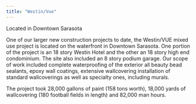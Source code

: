 ```yaml
---
title: "Westin/Vue"
---
```


Located in Downtown Sarasota

One of our larger new construction projects to date, the Westin/VUE mixed use
project is located on the waterfront in Downtown Sarasota.  One portion of the
project is an 18 story Westin Hotel and the other an 18 story high end
condominium.  The site also included an 8 story podium garage.  Our scope of
work included complete waterproofing of the exterior all beauty bead sealants,
epoxy wall coatings, extensive wallcovering installation of standard
wallcoverings as well as specialty ones, including murals.

The project took 28,000 gallons of paint (158 tons worth), 18,000 yards of
wallcovering (180 football fields in length) and 82,000 man hours.
